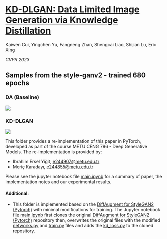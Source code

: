# [KD-DLGAN: Data Limited Image Generation via Knowledge Distillation](https://openaccess.thecvf.com/content/CVPR2023/papers/Cui_KD-DLGAN_Data_Limited_Image_Generation_via_Knowledge_Distillation_CVPR_2023_paper.pdf)

Kaiwen Cui, Yingchen Yu, Fangneng Zhan,  Shengcai Liao,  Shijian Lu, Eric Xing

*CVPR 2023*

## Samples from the style-ganv2 - trained 680 epochs

### DA (Baseline)

![](./report_images/da-baseline.png)

### KD-DLGAN

![](./report_images/kd-dlgan.png)

This folder provides a re-implementation of this paper in PyTorch, developed as part of the course METU CENG 796 - Deep Generative Models. The re-implementation is provided by:
* Ibrahim Ersel Yiğit, e244907@metu.edu.tr 
* Meriç Karadayı, e244855@metu.edu.tr

Please see the jupyter notebook file [main.ipynb](main.ipynb) for a summary of paper, the implementation notes and our experimental results.

#### Additional:

* This folder is implemented based on the [DiffAugment for StyleGAN2 (Pytorch)](https://github.com/mit-han-lab/data-efficient-gans) with minimal modifications for training. The Jupyter notebook file [main.ipynb](main.ipynb) first clones the original [DiffAugment for StyleGAN2 (Pytorch)](https://github.com/mit-han-lab/data-efficient-gans) repository then, overwrites the original files with the modified [networks.py](networks.py) and [train.py](train.py) files and adds the [kd_loss.py](kd_loss.py) to the cloned repository.